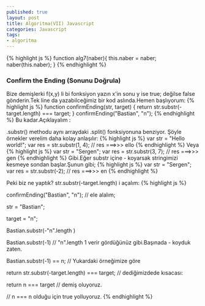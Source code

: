 ```yaml
---
published: true
layout: post
title: Algoritma(VII) Javascript
categories: Javascript
tags: 
- algoritma
---
```

{% highlight js %}
function alg7(naber){
  this.naber = naber;
  naber(this.naber);
}
{% endhighlight %}

### Confirm the Ending (Sonunu Doğrula)

Bize demişlerki f(x,y) li bi fonksiyon yazın x'in sonu y ise true; değilse false gönderin.Tek line da yazabilceğimiz bir kod aslında.Hemen başlıyorum:
{% highlight js %}
function confirmEnding(str, target) {
  return str.substr(-target.length) === target;
}
confirmEnding("Bastian", "n");
{% endhighlight %}
Bu kadar.Açıklayalım :

.substr() methodu aynı arraydaki .split() fonksiyonuna benziyor. Şöyle örnekler verelim daha kolay anlaşılır:
{% highlight js %}
var str = "Hello world!";
var res = str.substr(1, 4);
 // res ===>>> ello
{% endhighlight %}
Veya
{% highlight js %}
var str = "Sergen";
var res = str.substr(3, 7); 
 // res ===>>> gen
{% endhighlight %}
Gibi.Eğer substr içine - koyarsak stringimizi kesmeye sondan başlar.Şunun gibi;
{% highlight js %}
var str = "Sergen";
var res = str.substr(-2); 
 // res ===>>> en
{% endhighlight %}

Peki biz ne yaptık? str.substr(-target.length) i açalım:
{% highlight js %}

confirmEnding("Bastian", "n"); // ele alalım;

str = "Bastian";

target = "n";

Bastian.substr(-"n".length )

Bastian.substr(-1) // "n".length 1 verir gördüğünüz gibi.Başınada - koyduk zaten.

Bastian.substr(-1) == n; // Yukardaki örneğimize göre

return str.substr(-target.length) === target; // dediğimizdede kısacası:

return n === target // demiş oluyoruz.

// n === n olduğu için true yolluyoruz.
{% endhighlight %}
